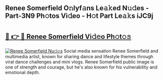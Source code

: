 ## Renee Somerfield O𝚗lyf𝚊ns Le𝚊𝚔ed N𝚞𝚍es - Part-3N9 Ph𝚘tos Vi𝚍eo - H𝚘t Part Le𝚊𝚔s iJC9j

# <h2><a href="http://hf6t0e.feru.top/?c=Renee+Somerfield">🔗 👉 🔴 Renee Somerfield Vi𝚍𝚎o Ph𝚘t𝚘𝚜</a></h2>

[![Renee Somerfield Nu𝚍𝚎s](https://i.imgur.com/0TWrTi3.gif)](http://hf6t0e.feru.top/?c=Renee+Somerfield)
Social media sensation Renee Somerfield and multimedia artist, known for sharing dance and lifestyle themes through viral dance challenges and mini vlogs. Renee Somerfield public image is one of strength and courage, but he's also known for his vulnerability and emotional depth. 
